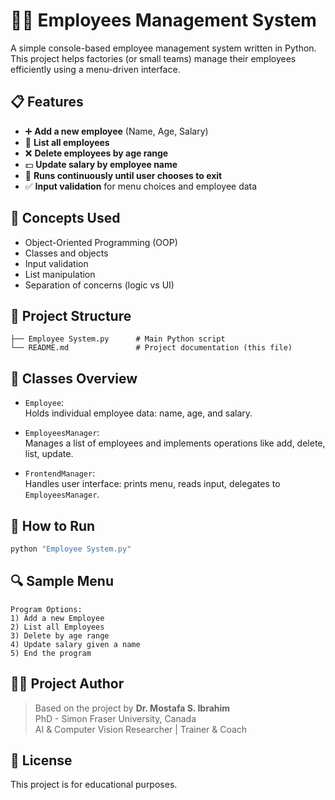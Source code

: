 # 🧑‍💼 Employees Management System

A simple console-based employee management system written in Python.  
This project helps factories (or small teams) manage their employees efficiently using a menu-driven interface.

## 📋 Features

- ➕ **Add a new employee** (Name, Age, Salary)
- 📃 **List all employees**
- ❌ **Delete employees by age range**
- 💵 **Update salary by employee name**
- 🔁 **Runs continuously until user chooses to exit**
- ✅ **Input validation** for menu choices and employee data

## 🧠 Concepts Used

- Object-Oriented Programming (OOP)
- Classes and objects
- Input validation
- List manipulation
- Separation of concerns (logic vs UI)

## 🧱 Project Structure

```
├── Employee System.py      # Main Python script
└── README.md               # Project documentation (this file)
```

## 🧩 Classes Overview

- `Employee`:  
  Holds individual employee data: name, age, and salary.

- `EmployeesManager`:  
  Manages a list of employees and implements operations like add, delete, list, update.

- `FrontendManager`:  
  Handles user interface: prints menu, reads input, delegates to `EmployeesManager`.

## 🚀 How to Run

```bash
python "Employee System.py"
```

## 🔍 Sample Menu

```
Program Options:
1) Add a new Employee
2) List all Employees
3) Delete by age range
4) Update salary given a name
5) End the program
```

## 👨‍🏫 Project Author

> Based on the project by **Dr. Mostafa S. Ibrahim**  
> PhD - Simon Fraser University, Canada  
> AI & Computer Vision Researcher | Trainer & Coach

## 📜 License

This project is for educational purposes.
